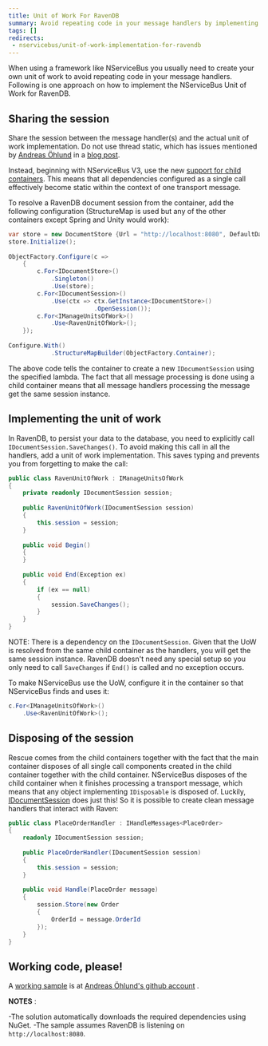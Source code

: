 ```yaml
---
title: Unit of Work For RavenDB
summary: Avoid repeating code in your message handlers by implementing the NServiceBus Unit of Work for RavenDB.
tags: []
redirects:
 - nservicebus/unit-of-work-implementation-for-ravendb
---
```


When using a framework like NServiceBus you usually need to create your own unit of work to avoid repeating code in your message handlers. Following is one approach on how to implement the NServiceBus Unit of Work for RavenDB.

## Sharing the session

Share the session between the message handler(s) and the actual unit of work implementation. Do not use thread static, which has issues mentioned by [Andreas Öhlund](http://andreasohlund.net/) in a [blog post](http://andreasohlund.net/2010/03/25/thread-static-caching-in-nservicebus/).

Instead, beginning with NServiceBus V3, use the new [support for child containers](/nservicebus/containers/child-containers.md). This means that all dependencies configured as a single call effectively become static within the context of one transport message.

To resolve a RavenDB document session from the container, add the following configuration (StructureMap is used but any of the other containers except Spring and Unity would work):


```C#
var store = new DocumentStore {Url = "http://localhost:8080", DefaultDatabase = "MyDatabase"};
store.Initialize();
 
ObjectFactory.Configure(c =>
    {
        c.For<IDocumentStore>()
            .Singleton()
            .Use(store);
        c.For<IDocumentSession>()
            .Use(ctx => ctx.GetInstance<IDocumentStore>()
                        .OpenSession());
        c.For<IManageUnitsOfWork>()
            .Use<RavenUnitOfWork>();
    });
 
Configure.With()
            .StructureMapBuilder(ObjectFactory.Container);
```

The above code tells the container to create a new `IDocumentSession` using the specified lambda. The fact that all message processing is done using a child container means that all message handlers processing the message get the same session instance.

## Implementing the unit of work

In RavenDB, to persist your data to the database, you need to explicitly call `IDocumentSession.SaveChanges()`. To avoid making this call in all the handlers, add a unit of work implementation. This saves typing and prevents you from forgetting to make the call:


```C#
public class RavenUnitOfWork : IManageUnitsOfWork
{
    private readonly IDocumentSession session;
 
    public RavenUnitOfWork(IDocumentSession session)
    {
        this.session = session;
    }
 
    public void Begin()
    {
    }
 
    public void End(Exception ex)
    {
        if (ex == null)
        {
            session.SaveChanges();
        }
    }
}
```

NOTE: There is a dependency on the `IDocumentSession`. Given that the UoW is resolved from the same child container as the handlers, you will get the same session instance. RavenDB doesn't need any special setup so you only need to call `SaveChanges` if `End()` is called and no exception occurs.

To make NServiceBus use the UoW, configure it in the container so that NServiceBus finds and uses it:

```C#
c.For<IManageUnitsOfWork>()
    .Use<RavenUnitOfWork>();
```

## Disposing of the session

Rescue comes from the child containers together with the fact that the main container disposes of all single call components created in the child container together with the child container. NServiceBus disposes of the child container when it finishes processing a transport message, which means that any object implementing `IDisposable` is disposed of. Luckily, [IDocumentSession](https://github.com/ravendb/ravendb/blob/master/Raven.Client.Lightweight/IDocumentSession.cs) does just this! So it is possible to create clean message handlers that interact with Raven:

```C#
public class PlaceOrderHandler : IHandleMessages<PlaceOrder>
{
    readonly IDocumentSession session;
 
    public PlaceOrderHandler(IDocumentSession session)
    {
        this.session = session;
    }
 
    public void Handle(PlaceOrder message)
    {
        session.Store(new Order
        {
            OrderId = message.OrderId
        });
    }
}
```

## Working code, please!

A [working sample](https://github.com/andreasohlund/Blog/tree/master/RavenUnitOfWork) is at [Andreas Öhlund's github account](https://github.com/andreasohlund/) . 

**NOTES** :

-The solution automatically downloads the required dependencies using NuGet.
-The sample assumes RavenDB is listening on `http://localhost:8080`.


